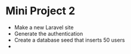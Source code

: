 # Mini Project 2

- Make a new Laravel site
- Generate the authentication
- Create a database seed that inserts 50 users
- 
    
    
    